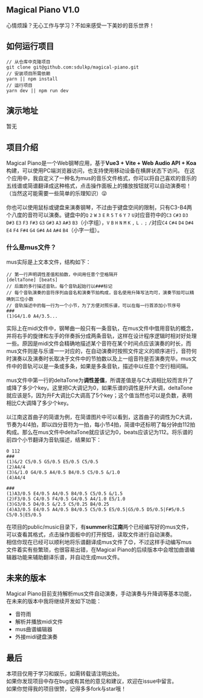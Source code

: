 ## Magical Piano V1.0
心情烦躁？无心工作与学习？不如来感受一下美妙的音乐世界！
## 如何运行项目
```
// 从仓库中克隆项目
git clone git@github.com:sdulkp/magical-piano.git
// 安装项目所需依赖
yarn || npm install
// 运行项目
yarn dev || npm run dev
```
## 演示地址
暂无
## 项目介绍
Magical Piano是一个Web钢琴应用，基于**Vue3 + Vite + Web Audio API + Koa**构建，可以使用PC端浏览器访问，也支持使用移动设备在横屏状态下访问。
在这个应用中，我自定义了一种名为mus的音乐文件格式，你可以将自己喜欢的音乐的五线谱或简谱翻译成这种格式，点击操作面板上的播放按钮就可以自动演奏啦！（当然这可能需要一些简单的乐理知识）:stuck_out_tongue_winking_eye:
<br /><br />
你也可以使用鼠标或键盘来演奏钢琴，不过由于键盘空间的限制，只有C3-B4两个八度的音符可以演奏。键盘中的`Q` `2` `W` `3` `E` `R` `5` `T` `6` `Y` `7` `U`对应音符中的`C3` `C#3` `D3` `D#3` `E3` `F3` `F#3` `G3` `G#3` `A3` `A#3` `B3`（小字组），`V` `B` `H` `N` `M` `K` `,` `L` `.` `;` `/`对应`C4` `C#4` `D4` `D#4` `E4` `F4` `F#4` `G4` `G#4` `A4` `A#4` `B4`（小字一组）。
### 什么是mus文件？
mus实际是上文本文件，结构如下：
```
// 第一行声明调性差值和拍数，中间用任意个空格隔开
[deltaTone] [beats]
// 后面的多行描述音轨，每个音轨起始行以###标记
// 每个音轨演奏的音符序列由音名和演奏节拍构成，音名使用升降写法均可，演奏节拍可以精确到三位小数
// 音轨描述中的每一行为一个小节，为了方便对照乐谱，可以在每一行首添加小节序号
###
(1)G4/1.0 A4/3.5...
```
实际上在midi文件中，钢琴曲一般只有一条音轨，在mus文件中借用音轨的概念，并将右手的旋律和左手的伴奏拆分成两条音轨，这样在设计程序逻辑时相对好处理一些。原因是midi文件会精确地描述某个音符在某个时间点应该演奏的时长，而mus文件则是与乐谱一一对应的，在自动演奏时按照文件定义的顺序进行，音符何时演奏以及演奏时长取决于文件中的节拍数以及上一组音符是否演奏完毕。mus文件中的音轨可以是一条或多条，如果是多条音轨，描述中以任意个空行相间隔。<br /><br />
mus文件中第一行的deltaTone为**调性差值**，所谓差值是与C大调相比较而言升了或降了多少个key。这里把C大调记为0，如果乐谱的调性是升F大调，deltaTone就应该是5，因为升F大调比C大调高了5个key；这个值当然也可以是负数，表明相比C大调降了多少个key。<br /><br />
以江南这首曲子的简谱为例，在简谱图片中可以看到，这首曲子的调性为C大调，节奏为4/4拍，即以四分音符为一拍，每小节4拍，简谱中还标明了每分钟由112拍构成。那么在mus文件中deltaTone就应该记为0，beats应该记为112。将乐谱的前四个小节翻译为音轨描述，结果如下：
```
0 112
###
(1)&/2 C5/0.5 G5/0.5 E5/0.5 C5/0.5
(2)A4/4
(3)&/1.0 G4/0.5 A4/0.5 B4/0.5 C5/0.5 &/1.0
(4)A4/4
```
```
###
(1)A3/0.5 E4/0.5 A4/0.5 B4/0.5 C5/0.5 &/1.5
(2)F3/0.5 C4/0.5 F4/0.5 G4/0.5 A4/1.0 E5/1.0
(3)G3/0.5 D4/0.5 &/2.5 C5/0.25 B4/0.25
(4)A3/0.5 E4/0.5 A4/0.5 B4/0.5 C5/0.5 E5/0.5|G5/0.5 D5/0.5|F#5/0.5 C5/0.5|E5/0.5
```


在项目的public/music目录下，有**summer**和**江南**两个已经编写好的mus文件，可以查看其格式，点击操作面板中的打开按钮，读取文件进行自动演奏。<br />
相信你现在已经可以顺利地将乐谱翻译成mus文件了:blush:，不过这样手动编写mus文件着实有些繁琐，也很容易出错，在Magical Piano的后续版本中会增加曲谱编辑器功能来辅助翻译乐谱，并自动生成mus文件。
## 未来的版本
Magical Piano目前支持解析mus文件自动演奏，手动演奏与升降调等基本功能，在未来的版本中我将继续开发如下功能：
* 音符雨
* 解析并播放midi文件
* mus曲谱编辑器
* 外接midi键盘演奏
## 最后
本项目仅用于学习和娱乐，如需转载请注明出处。
<br />
如果你发现项目中存在bug或有其他的意见和建议，欢迎在issue中留言。
<br/>
如果你觉得我的项目很赞，记得多多fork与star哦！